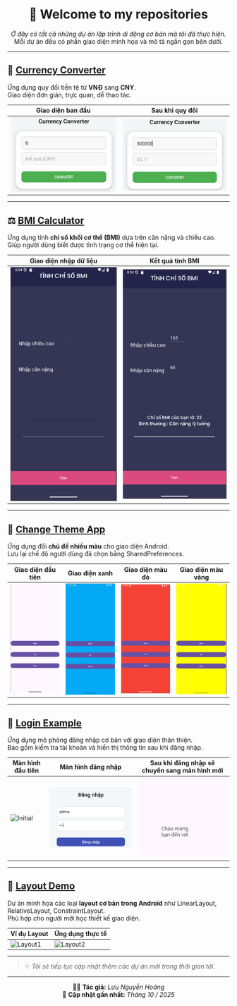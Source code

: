 <div align="center">

# 👋 Welcome to my repositories

*Ở đây có tất cả những dự án lập trình di động cơ bản mà tôi đã thực hiện.*  
Mỗi dự án đều có phần giao diện minh họa và mô tả ngắn gọn bên dưới.

---

</div>

## 💱 [Currency Converter](./UnitConverter)
Ứng dụng quy đổi tiền tệ từ **VNĐ** sang **CNY**.  
Giao diện đơn giản, trực quan, dễ thao tác.

| Giao diện ban đầu | Sau khi quy đổi |
|--------------------|-----------------|
| ![Initial](./UnitConverter/Image/Currency1.png) | ![Result](./UnitConverter/Image/Currency2.png) |

---

## ⚖️ [BMI Calculator](./BMI)
Ứng dụng tính **chỉ số khối cơ thể (BMI)** dựa trên cân nặng và chiều cao.  
Giúp người dùng biết được tình trạng cơ thể hiện tại.

| Giao diện nhập dữ liệu | Kết quả tính BMI |
|------------------------|------------------|
| ![Initial](./BMI/Image/BMI1.png) | ![Result](./BMI/Image/BMI2.png) |

---

## 🎨 [Change Theme App](./IamthemChangeTheme)
Ứng dụng đổi **chủ đề nhiều màu** cho giao diện Android.  
Lưu lại chế độ người dùng đã chọn bằng SharedPreferences.

| Giao diện đầu tiên | Giao diện xanh | Giao diện màu đỏ | Giao diện màu vàng |
|--------------------|----------------|------------------|--------------------|
| ![Initial](./lamthemChangeTheme/Image/Change1.png) | ![Blue](./lamthemChangeTheme/Image/ChangeBlue.png) | ![Red](./lamthemChangeTheme/Image/ChangeRed.png) | ![Yellow](./lamthemChangeTheme/Image/ChangeYellow.png) |

---

## 🔑 [Login Example](./LamthemDangnhap)
Ứng dụng mô phỏng đăng nhập cơ bản với giao diện thân thiện.  
Bao gồm kiểm tra tài khoản và hiển thị thông tin sau khi đăng nhập.

| Màn hình đầu tiên |  Màn hình đăng nhập | Sau khi đăng nhập sẽ chuyển sang màn hình mới |
|-------------------|----------------------|-------------------|
| ![Initial](./LamthemDangnhap/Image/Login1) | ![Login](./LamthemDangnhap/Image/Login2.png) | ![Welcome](./LamthemDangnhap/Image/Login3.png) |

---

## 🧱 [Layout Demo](./Layout1)
Dự án minh họa các loại **layout cơ bản trong Android** như LinearLayout, RelativeLayout, ConstraintLayout.  
Phù hợp cho người mới học thiết kế giao diện.

| Ví dụ Layout | Ứng dụng thực tế |
|---------------|------------------|
| ![Layout1](./Layout1/Image/Layout1.png) | ![Layout2](./Layout1/Image/Layout2.png) |

---

> ✨ *Tôi sẽ tiếp tục cập nhật thêm các dự án mới trong thời gian tới.*

---

<div align="center">

👨‍💻 **Tác giả:** *Lưu Nguyễn Hoàng*  
📅 **Cập nhật gần nhất:** *Tháng 10 / 2025*

</div>
